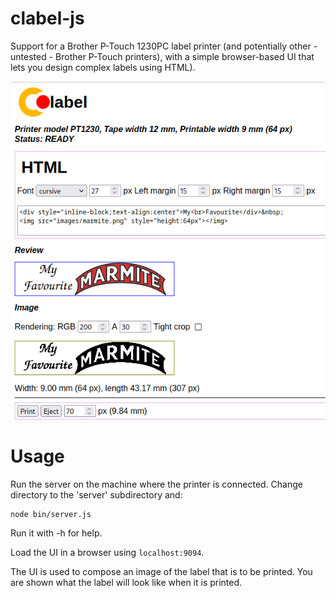 # clabel-js
Support for a Brother P-Touch 1230PC label printer (and potentially
other - untested - Brother P-Touch printers), with a simple browser-based
UI that lets you design complex labels using HTML).

![UI](browser/images/cover.png)

# Usage
Run the server on the machine where the printer is connected. Change
directory to the 'server' subdirectory and:
```
node bin/server.js
```
Run it with -h for help.

Load the UI in a browser using `localhost:9094`.

The UI is used to compose an image of the label that is to be
printed. You are shown what the label will look like when it is printed.
